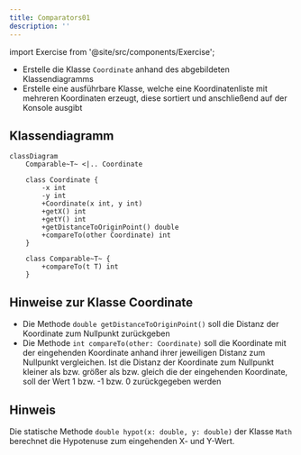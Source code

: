 ```yaml
---
title: Comparators01
description: ''
---
```


import Exercise from '@site/src/components/Exercise';

- Erstelle die Klasse `Coordinate` anhand des abgebildeten Klassendiagramms
- Erstelle eine ausführbare Klasse, welche eine Koordinatenliste mit mehreren
  Koordinaten erzeugt, diese sortiert und anschließend auf der Konsole ausgibt

## Klassendiagramm
```mermaid
classDiagram
    Comparable~T~ <|.. Coordinate

    class Coordinate {
        -x int
        -y int
        +Coordinate(x int, y int)
        +getX() int
        +getY() int
        +getDistanceToOriginPoint() double
        +compareTo(other Coordinate) int
    }

    class Comparable~T~ {
        +compareTo(t T) int
    }
```

## Hinweise zur Klasse Coordinate
- Die Methode `double getDistanceToOriginPoint()` soll die Distanz der
  Koordinate zum Nullpunkt zurückgeben
- Die Methode `int compareTo(other: Coordinate)` soll die Koordinate mit der
  eingehenden Koordinate anhand ihrer jeweiligen Distanz zum Nullpunkt
  vergleichen. Ist die Distanz der Koordinate zum Nullpunkt kleiner als bzw.
  größer als bzw. gleich die der eingehenden
  Koordinate, soll der Wert 1 bzw. -1 bzw. 0 zurückgegeben werden

## Hinweis
Die statische Methode `double hypot(x: double, y: double)` der Klasse `Math`
berechnet die Hypotenuse zum eingehenden X- und Y-Wert.

<Exercise pullRequest="47" branchSuffix="comparators/01" />
